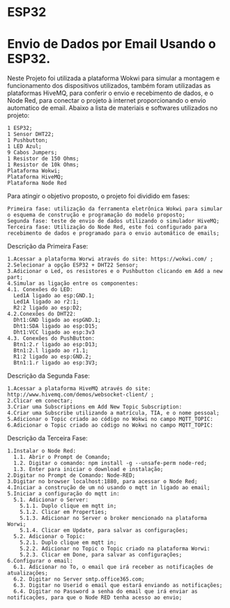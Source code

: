 #  ESP32

  # Envio de Dados por Email Usando o ESP32.

  Neste Projeto foi utilizada a plataforma Wokwi para simular a montagem e funcionamento dos dispositivos utilizados, também foram utilizadas as plataformas HiveMQ, para conferir o envio e recebimento de dados, e o Node Red, para conectar o projeto à internet proporcionando o envio automatico de email. 
Abaixo a lista de materiais e softwares utilizados no projeto:

    1 ESP32;
    1 Sensor DHT22;
    1 Pushbutton;
    1 LED Azul;
    9 Cabos Jumpers;
    1 Resistor de 150 Ohms;
    1 Resistor de 10k Ohms;
    Plataforma Wokwi;
    Plataforma HiveMQ;
    Plataforma Node Red

  Para atingir o objetivo proposto, o projeto foi dividido em fases:
  
    Primeira fase: utilização da ferramenta eletrônica Wokwi para simular o esquema de construção e programação do modelo proposto;
    Segunda fase: teste de envio de dados utilizando o simulador HiveMQ;
    Terceira fase: Utilização do Node Red, este foi configurado para recebimento de dados e programado para o envio automático de emails;

Descrição da Primeira Fase:
 
    1.Acessar a plataforma Worwi através do site: https://wokwi.com/ ;
    2.Selecionar a opção ESP32 + DHT22 Sensor;
    3.Adicionar o Led, os resistores e o Pushbutton clicando em Add a new part;
    4.Simular as ligação entre os componentes:
    4.1. Conexões do LED: 
      Led1A ligado ao esp:GND.1;
      Led1A ligado ao r2:1;
      R2:2 ligado ao esp:D2;
    4.2.Conexões do DHT22:
      Dht1:GND ligado ao espGND.1;
      Dht1:SDA ligado ao esp:D15;
      Dht1:VCC ligado ao esp:3v3
    4.3. Conexões do PushButton:
      Btn1:2.r ligado ao esp:D13;
      Btn1:2.l ligado ao r1.1;
      R1:2 ligado ao esp:GND.2;
      Btn1:1.r ligado ao esp:3V3;

Descrição da Segunda Fase:

    1.Acessar a plataforma HiveMQ através do site: http://www.hivemq.com/demos/websocket-client/ ;
    2.Clicar em conectar;
    3.Criar uma Subscriptions em Add New Topic Subscription:
    4.Criar uma Subscribe utilizando a matrícula, TIA, e o nome pessoal; 
    5.Adicionar o Topic criado ao código no Wokwi no campo MQTT_TOPIC:
    6.Adicionar o Topic criado ao código no Wokwi no campo MQTT_TOPIC:

Descrição da Terceira Fase:

    1.Instalar o Node Red: 
      1.1. Abrir o Prompt de Comando;
      1.2. Digitar o comando: npm install -g --unsafe-perm node-red;
      1.3. Enter para iniciar o download e instalação;
    2.Digitar no Prompt de Comando: Node-RED;
    3.Digitar no browser localhost:1880, para acessar o Node Red;
    4.Iniciar a construção de um nó usando o mqtt in ligado ao email;
    5.Iniciar a configuração do mqtt in:
      5.1. Adicionar o Server:
        5.1.1. Duplo clique em mqtt in;
        5.1.2. Clicar em Properties;
        5.1.3. Adicionar no Server o broker mencionado na plataforma Worwi;
        5.1.4. Clicar em Update, para salvar as configurações;
      5.2. Adicionar o Topic:
        5.2.1. Duplo clique em mqtt in;
        5.2.2. Adicionar no Topic o Topic criado na plataforma Worwi:
        5.2.3. Clicar em Done, para salvar as configurações;
    6.Configurar o email:
      6.1. Adicionar no To, o email que irá receber as notificações de atualizações;
      6.2. Digitar no Server smtp.office365.com;
      6.3. Digitar no Userid o email que estará enviando as notificações;
      6.4. Digitar no Password a senha do email que irá enviar as notificações, para que o Node RED tenha acesso ao envio;
